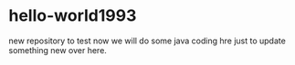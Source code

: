 # hello-world1993
new repository to test
now we will do some java coding hre just to update something new over here.
